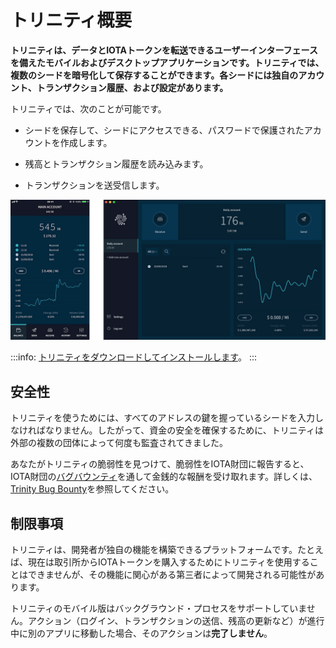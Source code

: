 # トリニティ概要
<!-- # Trinity overview -->

**トリニティは、データとIOTAトークンを転送できるユーザーインターフェースを備えたモバイルおよびデスクトップアプリケーションです。トリニティでは、複数のシードを暗号化して保存することができます。各シードには独自のアカウント、トランザクション履歴、および設定があります。**
<!-- **Trinity is a mobile and desktop application with a user interface that allows you to transfer data and IOTA tokens. Trinity allows you to encrypt and store multiple seeds, where each seed has its own account, transaction history, and settings.** -->

トリニティでは、次のことが可能です。
<!-- Trinity allows you to do the following: -->

* シードを保存して、シードにアクセスできる、パスワードで保護されたアカウントを作成します。
<!-- * Create a password-protected account to store and access your seeds -->
* 残高とトランザクション履歴を読み込みます。
<!-- * Read your balance and transaction history -->
* トランザクションを送受信します。
<!-- * Send and receive transactions -->

![Trinity home](../images/trinity.png)

:::info:
[トリニティをダウンロードしてインストールします](https://trinity.iota.org/)。
:::
<!-- :::info: -->
<!-- [Download and install Trinity](https://trinity.iota.org/) -->
<!-- ::: -->

## 安全性
<!-- ## Security -->

トリニティを使うためには、すべてのアドレスの鍵を握っているシードを入力しなければなりません。したがって、資金の安全を確保するために、トリニティは外部の複数の団体によって何度も監査されてきました。
<!-- To use Trinity, you must enter your seed, which holds the keys to all your addresses. Therefore, to ensure the security of your funds, Trinity has been audited multiple times by external parties. -->

あなたがトリニティの脆弱性を見つけて、脆弱性をIOTA財団に報告すると、IOTA財団の[バグバウンティ](https://bugcrowd.com/iota)を通して金銭的な報酬を受け取れます。詳しくは、[Trinity Bug Bounty](https://blog.iota.org/trinity-public-bug-bounty-df9d2512e50)を参照してください。
<!-- If you find a vulnerability and you report it to us, you'll receive a monetary reward through our [bug bounty](https://bugcrowd.com/iota). For more information, see [Trinity Bug Bounty](https://blog.iota.org/trinity-public-bug-bounty-df9d2512e50). -->

## 制限事項
<!-- ## Limitations -->

トリニティは、開発者が独自の機能を構築できるプラットフォームです。たとえば、現在は取引所からIOTAトークンを購入するためにトリニティを使用することはできませんが、その機能に関心がある第三者によって開発される可能性があります。
<!-- Trinity is a platform on which developers can build their own features. Although you can't use Trinity to buy IOTA tokens from an exchange for example, this feature could be developed by an interested third party. -->

トリニティのモバイル版はバックグラウンド・プロセスをサポートしていません。アクション（ログイン、トランザクションの送信、残高の更新など）が進行中に別のアプリに移動した場合、そのアクションは**完了しません**。
<!-- Trinity mobile does not support background processes. If you navigate to another app while an action (for example, logging in, sending transactions, and refreshing your balance) is ongoing, that action **won't** be completed. -->
